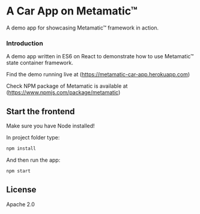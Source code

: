 # A Car App on Metamatic™

A demo app for showcasing Metamatic™ framework in action.

### Introduction

A demo app written in ES6 on React to demonstrate how to use Metamatic™ state container framework. 

Find the demo running live at (https://metamatic-car-app.herokuapp.com)

Check NPM package of Metamatic is available at (https://www.npmjs.com/package/metamatic)

## Start the frontend

Make sure you have Node installed!

In project folder type:

```js
npm install
```

And then run the app:

```js
npm start
```
    
## License

Apache 2.0
